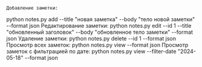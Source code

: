     Добавление заметки:
python notes.py add --title "новая заметка" --body "тело новой заметки" --format json
    Редактирование заметки:
python notes.py edit --id 1 --title "обновленный заголовок" --body "обновленное тело заметки" --format json
    Удаление заметки:
python notes.py delete --id 1 --format json
    Просмотр всех заметок:
python notes.py view --format json
    Просмотр заметок с фильтрацией по дате:
python notes.py view --filter-date "2024-05-18" --format json
